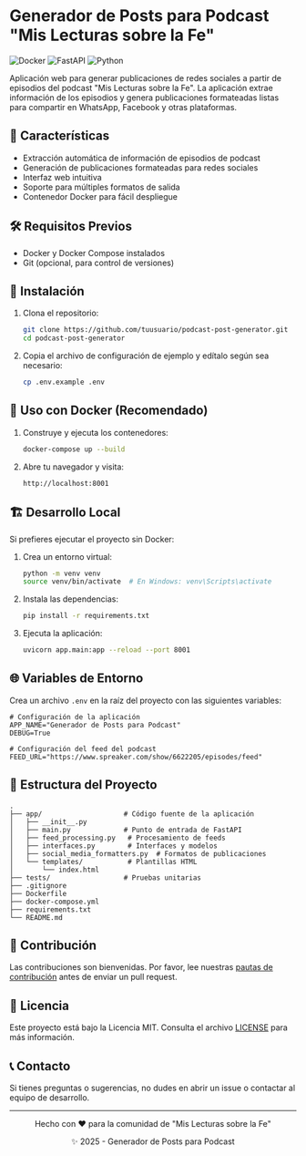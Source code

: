 # Generador de Posts para Podcast "Mis Lecturas sobre la Fe"

![Docker](https://img.shields.io/badge/Docker-2CA5E0?style=for-the-badge&logo=docker&logoColor=white)
![FastAPI](https://img.shields.io/badge/FastAPI-005571?style=for-the-badge&logo=fastapi)
![Python](https://img.shields.io/badge/Python-3776AB?style=for-the-badge&logo=python&logoColor=white)

Aplicación web para generar publicaciones de redes sociales a partir de episodios del podcast "Mis Lecturas sobre la Fe". La aplicación extrae información de los episodios y genera publicaciones formateadas listas para compartir en WhatsApp, Facebook y otras plataformas.

## 🚀 Características

- Extracción automática de información de episodios de podcast
- Generación de publicaciones formateadas para redes sociales
- Interfaz web intuitiva
- Soporte para múltiples formatos de salida
- Contenedor Docker para fácil despliegue

## 🛠️ Requisitos Previos

- Docker y Docker Compose instalados
- Git (opcional, para control de versiones)

## 🚀 Instalación

1. Clona el repositorio:
   ```bash
   git clone https://github.com/tuusuario/podcast-post-generator.git
   cd podcast-post-generator
   ```

2. Copia el archivo de configuración de ejemplo y edítalo según sea necesario:
   ```bash
   cp .env.example .env
   ```

## 🐳 Uso con Docker (Recomendado)

1. Construye y ejecuta los contenedores:
   ```bash
   docker-compose up --build
   ```

2. Abre tu navegador y visita:
   ```
   http://localhost:8001
   ```

## 🏗️ Desarrollo Local

Si prefieres ejecutar el proyecto sin Docker:

1. Crea un entorno virtual:
   ```bash
   python -m venv venv
   source venv/bin/activate  # En Windows: venv\Scripts\activate
   ```

2. Instala las dependencias:
   ```bash
   pip install -r requirements.txt
   ```

3. Ejecuta la aplicación:
   ```bash
   uvicorn app.main:app --reload --port 8001
   ```

## 🌐 Variables de Entorno

Crea un archivo `.env` en la raíz del proyecto con las siguientes variables:

```env
# Configuración de la aplicación
APP_NAME="Generador de Posts para Podcast"
DEBUG=True

# Configuración del feed del podcast
FEED_URL="https://www.spreaker.com/show/6622205/episodes/feed"
```

## 📂 Estructura del Proyecto

```
.
├── app/                    # Código fuente de la aplicación
│   ├── __init__.py
│   ├── main.py             # Punto de entrada de FastAPI
│   ├── feed_processing.py   # Procesamiento de feeds
│   ├── interfaces.py        # Interfaces y modelos
│   ├── social_media_formatters.py  # Formatos de publicaciones
│   └── templates/           # Plantillas HTML
│       └── index.html
├── tests/                  # Pruebas unitarias
├── .gitignore
├── Dockerfile
├── docker-compose.yml
├── requirements.txt
└── README.md
```

## 🤝 Contribución

Las contribuciones son bienvenidas. Por favor, lee nuestras [pautas de contribución](CONTRIBUTING.md) antes de enviar un pull request.

## 📄 Licencia

Este proyecto está bajo la Licencia MIT. Consulta el archivo [LICENSE](LICENSE) para más información.

## 📞 Contacto

Si tienes preguntas o sugerencias, no dudes en abrir un issue o contactar al equipo de desarrollo.

---

<div align="center">
  <p>Hecho con ❤️ para la comunidad de "Mis Lecturas sobre la Fe"</p>
  <p>✨ 2025 - Generador de Posts para Podcast</p>
</div>
